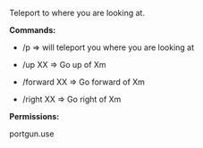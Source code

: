 Teleport to where you are looking at.

**Commands:**

- /p => will teleport you where you are looking at

- /up XX => Go up of Xm

- /forward XX => Go forward of Xm

- /right XX => Go right of Xm

**Permissions:**

portgun.use